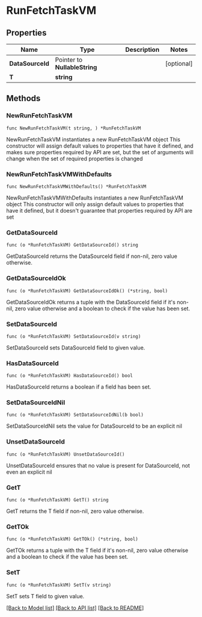 # RunFetchTaskVM

## Properties

Name | Type | Description | Notes
------------ | ------------- | ------------- | -------------
**DataSourceId** | Pointer to **NullableString** |  | [optional] 
**T** | **string** |  | 

## Methods

### NewRunFetchTaskVM

`func NewRunFetchTaskVM(t string, ) *RunFetchTaskVM`

NewRunFetchTaskVM instantiates a new RunFetchTaskVM object
This constructor will assign default values to properties that have it defined,
and makes sure properties required by API are set, but the set of arguments
will change when the set of required properties is changed

### NewRunFetchTaskVMWithDefaults

`func NewRunFetchTaskVMWithDefaults() *RunFetchTaskVM`

NewRunFetchTaskVMWithDefaults instantiates a new RunFetchTaskVM object
This constructor will only assign default values to properties that have it defined,
but it doesn't guarantee that properties required by API are set

### GetDataSourceId

`func (o *RunFetchTaskVM) GetDataSourceId() string`

GetDataSourceId returns the DataSourceId field if non-nil, zero value otherwise.

### GetDataSourceIdOk

`func (o *RunFetchTaskVM) GetDataSourceIdOk() (*string, bool)`

GetDataSourceIdOk returns a tuple with the DataSourceId field if it's non-nil, zero value otherwise
and a boolean to check if the value has been set.

### SetDataSourceId

`func (o *RunFetchTaskVM) SetDataSourceId(v string)`

SetDataSourceId sets DataSourceId field to given value.

### HasDataSourceId

`func (o *RunFetchTaskVM) HasDataSourceId() bool`

HasDataSourceId returns a boolean if a field has been set.

### SetDataSourceIdNil

`func (o *RunFetchTaskVM) SetDataSourceIdNil(b bool)`

 SetDataSourceIdNil sets the value for DataSourceId to be an explicit nil

### UnsetDataSourceId
`func (o *RunFetchTaskVM) UnsetDataSourceId()`

UnsetDataSourceId ensures that no value is present for DataSourceId, not even an explicit nil
### GetT

`func (o *RunFetchTaskVM) GetT() string`

GetT returns the T field if non-nil, zero value otherwise.

### GetTOk

`func (o *RunFetchTaskVM) GetTOk() (*string, bool)`

GetTOk returns a tuple with the T field if it's non-nil, zero value otherwise
and a boolean to check if the value has been set.

### SetT

`func (o *RunFetchTaskVM) SetT(v string)`

SetT sets T field to given value.



[[Back to Model list]](../README.md#documentation-for-models) [[Back to API list]](../README.md#documentation-for-api-endpoints) [[Back to README]](../README.md)


